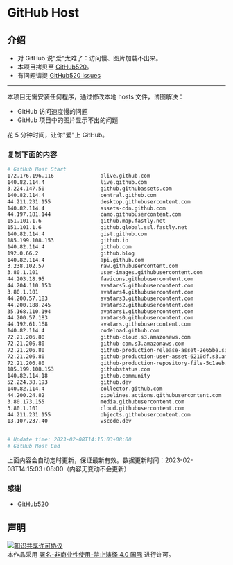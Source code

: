 # GitHub Host
## 介绍
- 对 GitHub 说"爱"太难了：访问慢、图片加载不出来。
- 本项目拷贝至 [GitHub520](https://github.com/521xueweihan/GitHub520)。
- 有问题请提 [GitHub520 issues](https://github.com/521xueweihan/GitHub520/issues/new)

---

本项目无需安装任何程序，通过修改本地 hosts 文件，试图解决：
- GitHub 访问速度慢的问题
- GitHub 项目中的图片显示不出的问题

花 5 分钟时间，让你"爱"上 GitHub。

### 复制下面的内容
```bash
# GitHub Host Start
172.176.196.116               alive.github.com
140.82.114.4                  live.github.com
3.224.147.50                  github.githubassets.com
140.82.114.4                  central.github.com
44.211.231.155                desktop.githubusercontent.com
140.82.114.4                  assets-cdn.github.com
44.197.181.144                camo.githubusercontent.com
151.101.1.6                   github.map.fastly.net
151.101.1.6                   github.global.ssl.fastly.net
140.82.114.4                  gist.github.com
185.199.108.153               github.io
140.82.114.4                  github.com
192.0.66.2                    github.blog
140.82.114.4                  api.github.com
3.238.102.57                  raw.githubusercontent.com
3.80.1.101                    user-images.githubusercontent.com
44.203.18.95                  favicons.githubusercontent.com
44.204.110.153                avatars5.githubusercontent.com
3.80.1.101                    avatars4.githubusercontent.com
44.200.57.183                 avatars3.githubusercontent.com
44.200.188.245                avatars2.githubusercontent.com
35.168.110.194                avatars1.githubusercontent.com
44.200.57.183                 avatars0.githubusercontent.com
44.192.61.168                 avatars.githubusercontent.com
140.82.114.4                  codeload.github.com
72.21.206.80                  github-cloud.s3.amazonaws.com
72.21.206.80                  github-com.s3.amazonaws.com
72.21.206.80                  github-production-release-asset-2e65be.s3.amazonaws.com
72.21.206.80                  github-production-user-asset-6210df.s3.amazonaws.com
72.21.206.80                  github-production-repository-file-5c1aeb.s3.amazonaws.com
185.199.108.153               githubstatus.com
140.82.114.18                 github.community
52.224.38.193                 github.dev
140.82.114.4                  collector.github.com
44.200.24.82                  pipelines.actions.githubusercontent.com
3.80.173.155                  media.githubusercontent.com
3.80.1.101                    cloud.githubusercontent.com
44.211.231.155                objects.githubusercontent.com
13.107.237.40                 vscode.dev


# Update time: 2023-02-08T14:15:03+08:00
# GitHub Host End

```
上面内容会自动定时更新，保证最新有效。数据更新时间：2023-02-08T14:15:03+08:00（内容无变动不会更新）

### 感谢

- [GitHub520](https://github.com/521xueweihan/GitHub520)

## 声明
<a rel="license" href="https://creativecommons.org/licenses/by-nc-nd/4.0/deed.zh"><img alt="知识共享许可协议" style="border-width: 0" src="https://licensebuttons.net/l/by-nc-nd/4.0/88x31.png"></a><br>本作品采用 <a rel="license" href="https://creativecommons.org/licenses/by-nc-nd/4.0/deed.zh">署名-非商业性使用-禁止演绎 4.0 国际</a> 进行许可。